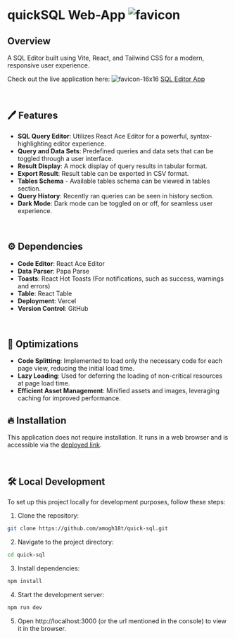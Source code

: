 # quickSQL Web-App ![favicon](./favicon.ico)

## Overview

A SQL Editor built using Vite, React, and Tailwind CSS for a modern, responsive user experience.

Check out the live application here: ![favicon-16x16](favicon.ico) 
  [SQL Editor App](https://quick-sql.vercel.app/)

<br>

## 🖊️ Features

- **SQL Query Editor**: Utilizes React Ace Editor for a powerful, syntax-highlighting editor experience.
- **Query and Data Sets**: Predefined queries and data sets that can be toggled through a user interface.
- **Result Display**: A mock display of query results in tabular format.
- **Export Result**: Result table can be exported in CSV format.
- **Tables Schema** - Available tables schema can be viewed in tables section.
- **Query History**: Recently ran queries can be seen in history section.
- **Dark Mode**: Dark mode can be toggled on or off, for seamless user experience.

<br>

## ⚙️ Dependencies

- **Code Editor**: React Ace Editor
- **Data Parser**: Papa Parse
- **Toasts**: React Hot Toasts (For notifications, such as success, warnings and errors)
- **Table**: React Table
- **Deployment**: Vercel
- **Version Control**: GitHub

<br>

## 📀 Optimizations

- **Code Splitting**: Implemented to load only the necessary code for each page view, reducing the initial load time.
- **Lazy Loading**: Used for deferring the loading of non-critical resources at page load time.
- **Efficient Asset Management**: Minified assets and images, leveraging caching for improved performance.

## 🔥 Installation

This application does not require installation. It runs in a web browser and is accessible via the [deployed link](https://quick-sql.vercel.app/#).

<br>

## 🛠️ Local Development

To set up this project locally for development purposes, follow these steps:

1. Clone the repository:
```bash
git clone https://github.com/amogh18t/quick-sql.git
```

2. Navigate to the project directory:

```bash
cd quick-sql
```

3. Install dependencies:

```bash
npm install
```

4. Start the development server:
```bash
npm run dev
```
5. Open http://localhost:3000 (or the url mentioned in the console) to view it in the browser.

<br>

